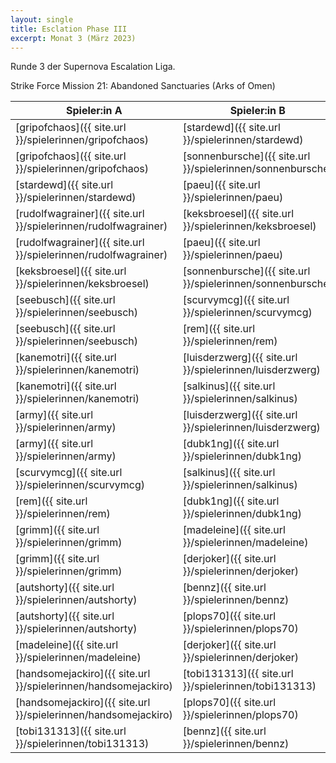 ```yaml
---
layout: single
title: Esclation Phase III
excerpt: Monat 3 (März 2023)
---
```


Runde 3 der Supernova Escalation Liga.

Strike Force Mission 21: Abandoned Sanctuaries (Arks of Omen)

| Spieler:in A | Spieler:in B | Gewinner |
|--------------|--------------|----------|
| [gripofchaos]({{ site.url }}/spielerinnen/gripofchaos) | [stardewd]({{ site.url }}/spielerinnen/stardewd) |  |
| [gripofchaos]({{ site.url }}/spielerinnen/gripofchaos) | [sonnenbursche]({{ site.url }}/spielerinnen/sonnenbursche) |  |
| [stardewd]({{ site.url }}/spielerinnen/stardewd) | [paeu]({{ site.url }}/spielerinnen/paeu) |  |
| [rudolfwagrainer]({{ site.url }}/spielerinnen/rudolfwagrainer) | [keksbroesel]({{ site.url }}/spielerinnen/keksbroesel) |
| [rudolfwagrainer]({{ site.url }}/spielerinnen/rudolfwagrainer) | [paeu]({{ site.url }}/spielerinnen/paeu) |  |
| [keksbroesel]({{ site.url }}/spielerinnen/keksbroesel) | [sonnenbursche]({{ site.url }}/spielerinnen/sonnenbursche) |  |
| [seebusch]({{ site.url }}/spielerinnen/seebusch) | [scurvymcg]({{ site.url }}/spielerinnen/scurvymcg) |  |
| [seebusch]({{ site.url }}/spielerinnen/seebusch) | [rem]({{ site.url }}/spielerinnen/rem) |  |
| [kanemotri]({{ site.url }}/spielerinnen/kanemotri) | [luisderzwerg]({{ site.url }}/spielerinnen/luisderzwerg) |  |
| [kanemotri]({{ site.url }}/spielerinnen/kanemotri) | [salkinus]({{ site.url }}/spielerinnen/salkinus) |  |
| [army]({{ site.url }}/spielerinnen/army) | [luisderzwerg]({{ site.url }}/spielerinnen/luisderzwerg) |  |
| [army]({{ site.url }}/spielerinnen/army) | [dubk1ng]({{ site.url }}/spielerinnen/dubk1ng) |  |
| [scurvymcg]({{ site.url }}/spielerinnen/scurvymcg) | [salkinus]({{ site.url }}/spielerinnen/salkinus) |  |
| [rem]({{ site.url }}/spielerinnen/rem) | [dubk1ng]({{ site.url }}/spielerinnen/dubk1ng) |  |
| [grimm]({{ site.url }}/spielerinnen/grimm) | [madeleine]({{ site.url }}/spielerinnen/madeleine) |  |
| [grimm]({{ site.url }}/spielerinnen/grimm) | [derjoker]({{ site.url }}/spielerinnen/derjoker) |  |
| [autshorty]({{ site.url }}/spielerinnen/autshorty) | [bennz]({{ site.url }}/spielerinnen/bennz) |  |
| [autshorty]({{ site.url }}/spielerinnen/autshorty) | [plops70]({{ site.url }}/spielerinnen/plops70) |  |
| [madeleine]({{ site.url }}/spielerinnen/madeleine) | [derjoker]({{ site.url }}/spielerinnen/derjoker) |  |
| [handsomejackiro]({{ site.url }}/spielerinnen/handsomejackiro) | [tobi131313]({{ site.url }}/spielerinnen/tobi131313) |  |
| [handsomejackiro]({{ site.url }}/spielerinnen/handsomejackiro) | [plops70]({{ site.url }}/spielerinnen/plops70) |  |
| [tobi131313]({{ site.url }}/spielerinnen/tobi131313) | [bennz]({{ site.url }}/spielerinnen/bennz) |  |